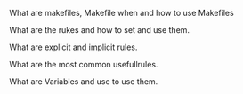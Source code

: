 What are makefiles, Makefile when and how to use Makefiles

What are the rukes and how to set and use them. 

What are explicit and implicit rules.

What are the most common usefullrules.

What are Variables and use to use them.
